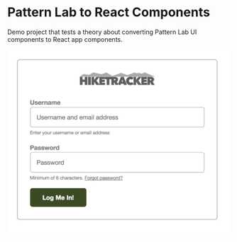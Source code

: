 # Pattern Lab to React Components

Demo project that tests a theory about converting Pattern Lab UI components to React app components.

![screenshot](https://github.com/blackfalcon/patternLab-ReactApp/blob/master/assets/screenshot.png)

